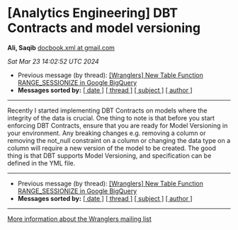 


[Analytics Engineering] DBT Contracts and model versioning
==========================================================


**Ali, Saqib**
[docbook.xml at gmail.com](mailto:wranglers%40analyticsengineering.net?Subject=Re%3A%20%5BWranglers%5D%20DBT%20Contracts%20and%20model%20versioning&In-Reply-To=%3CCABDm0O9C5MgFn_-eFhrs7qjd2%2B%3Dy_wQ9wZz72gL1mDu-vZ2cmw%40mail.gmail.com%3E "[Wranglers] DBT Contracts and model versioning")   

*Sat Mar 23 14:02:52 UTC 2024*
* Previous message (by thread): [[Wranglers] New Table Function RANGE\_SESSIONIZE in Google BigQuery](000023.html)
* **Messages sorted by:**
[[ date ]](date.html#24)
[[ thread ]](thread.html#24)
[[ subject ]](subject.html#24)
[[ author ]](author.html#24)




---



Recently I started implementing DBT Contracts on models where the integrity
of the data is crucial. One thing to note is that before you start
enforcing DBT Contracts, ensure that you are ready for Model Versioning in
your environment. Any breaking changes e.g. removing a column or removing
the not\_null constraint on a column or changing the data type on a column
will require a new version of the model to be created. The good thing is
that DBT supports Model Versioning, and specification can be defined in the
YML file.
  
  




---


* Previous message (by thread): [[Wranglers] New Table Function RANGE\_SESSIONIZE in Google BigQuery](000023.html)
* **Messages sorted by:**
[[ date ]](date.html#24)
[[ thread ]](thread.html#24)
[[ subject ]](subject.html#24)
[[ author ]](author.html#24)




---


[More information about the Wranglers
mailing list](https://analyticsengineering.net/mailman/listinfo/wranglers)  






